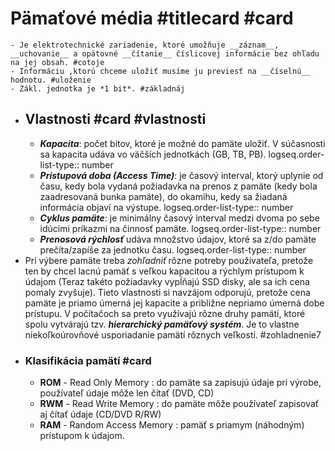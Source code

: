 # Pämaťové média #titlecard #card
	- Je elektrotechnické zariadenie, ktoré umožňuje __záznam__, __uchovanie__ a opätovné __čítanie__ číslicovej informácie bez ohľadu na jej obsah. #cotoje
	- Informáciu ,ktorú chceme uložiť musíme ju previesť na __číselnú__ hodnotu. #uloženie
	- Zákl. jednotka je *1 bit*. #základnáj
- ## Vlastnosti #card #vlastnosti
	- *__Kapacita__*: počet bitov, ktoré je možné do pamäte uložiť. V súčasnosti sa kapacita udáva vo väčších jednotkách (GB, TB, PB).
	  logseq.order-list-type:: number
	- *__Prístupová doba (Access Time)__*: je časový interval, ktorý uplynie od času, kedy bola vydaná požiadavka na prenos z pamäte (kedy bola zaadresovaná bunka pamäte), do okamihu, kedy sa žiadaná informácia objaví na výstupe.
	  logseq.order-list-type:: number
	- *__Cyklus pamäte__*: je minimálny časový interval medzi dvoma po sebe idúcimi príkazmi na činnosť pamäte.
	  logseq.order-list-type:: number
	- *__Prenosová rýchlosť__* udáva množstvo údajov, ktoré sa z/do pamäte prečíta/zapíše za jednotku času.
	  logseq.order-list-type:: number
- Pri výbere pamäte treba *zohľadniť* rôzne potreby používateľa, pretože ten by chcel lacnú pamäť s veľkou kapacitou a rýchlym prístupom k údajom (Teraz takéto požiadavky vypĺňajú SSD disky, ale sa ich cena pomaly zvyšuje). Tieto vlastnosti si navzájom odporujú, pretože cena pamäte je priamo úmerná jej kapacite a približne nepriamo úmerná dobe prístupu. V počítačoch sa preto využívajú rôzne druhy pamätí, ktoré spolu vytvárajú tzv. *__hierarchický pamäťový systém__*. Je to vlastne niekoľkoúrovňové usporiadanie pamätí rôznych veľkostí. #zohladnenie7
- ### Klasifikácia pamätí #card
	- __ROM__ - Read Only Memory : do pamäte sa zapisujú údaje pri výrobe, používateľ údaje môže len čítať (DVD, CD)
	- __RWM__ - Read Write Memory : do pamäte môže používateľ zapisovať aj čítať údaje (CD/DVD R/RW)
	- __RAM__ - Random Access Memory : pamäť s priamym (náhodným) prístupom k údajom.